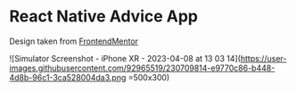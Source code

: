 # React Native Advice App 

Design taken from [FrontendMentor](https://www.frontendmentor.io/)  

![Simulator Screenshot - iPhone XR - 2023-04-08 at 13 03 14](https://user-images.githubusercontent.com/92965519/230709814-e9770c86-b448-4d8b-96c1-3ca528004da3.png =500x300)

